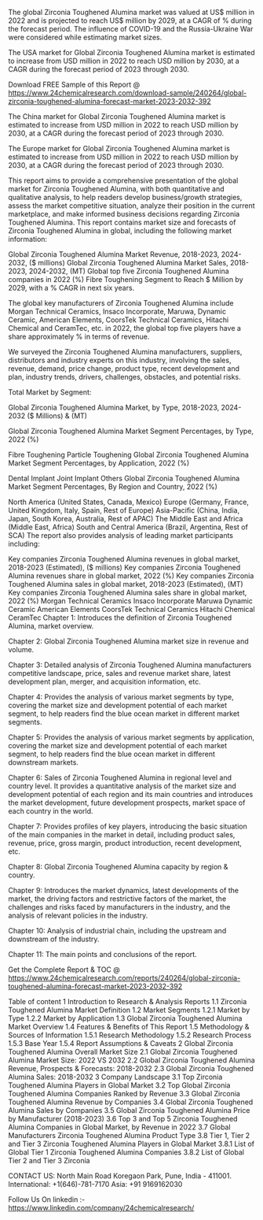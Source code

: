 The global Zirconia Toughened Alumina market was valued at US$ million in 2022 and is projected to reach US$ million by 2029, at a CAGR of % during the forecast period. The influence of COVID-19 and the Russia-Ukraine War were considered while estimating market sizes.

The USA market for Global Zirconia Toughened Alumina market is estimated to increase from USD million in 2022 to reach USD million by 2030, at a CAGR during the forecast period of 2023 through 2030.

Download FREE Sample of this Report @ https://www.24chemicalresearch.com/download-sample/240264/global-zirconia-toughened-alumina-forecast-market-2023-2032-392

The China market for Global Zirconia Toughened Alumina  market is estimated to increase from USD million in 2022 to reach USD million by 2030, at a CAGR during the forecast period of 2023 through 2030.

The Europe market for Global Zirconia Toughened Alumina  market is estimated to increase from USD million in 2022 to reach USD million by 2030, at a CAGR during the forecast period of 2023 through 2030.

This report aims to provide a comprehensive presentation of the global market for Zirconia Toughened Alumina, with both quantitative and qualitative analysis, to help readers develop business/growth strategies, assess the market competitive situation, analyze their position in the current marketplace, and make informed business decisions regarding Zirconia Toughened Alumina. This report contains market size and forecasts of Zirconia Toughened Alumina in global, including the following market information:

Global Zirconia Toughened Alumina Market Revenue, 2018-2023, 2024-2032, ($ millions)
Global Zirconia Toughened Alumina Market Sales, 2018-2023, 2024-2032, (MT)
Global top five Zirconia Toughened Alumina companies in 2022 (%)
Fibre Toughening Segment to Reach $ Million by 2029, with a % CAGR in next six years.

The global key manufacturers of Zirconia Toughened Alumina include Morgan Technical Ceramics, Insaco Incorporate, Maruwa, Dynamic Ceramic, American Elements, CoorsTek Technical Ceramics, Hitachi Chemical and CeramTec, etc. in 2022, the global top five players have a share approximately % in terms of revenue.

We surveyed the Zirconia Toughened Alumina manufacturers, suppliers, distributors and industry experts on this industry, involving the sales, revenue, demand, price change, product type, recent development and plan, industry trends, drivers, challenges, obstacles, and potential risks.

Total Market by Segment:

Global Zirconia Toughened Alumina Market, by Type, 2018-2023, 2024-2032 ($ Millions) & (MT)

Global Zirconia Toughened Alumina Market Segment Percentages, by Type, 2022 (%)

Fibre Toughening
Particle Toughening
Global Zirconia Toughened Alumina Market Segment Percentages, by Application, 2022 (%)

Dental Implant
Joint Implant
Others
Global Zirconia Toughened Alumina Market Segment Percentages, By Region and Country, 2022 (%)

North America (United States, Canada, Mexico)
Europe (Germany, France, United Kingdom, Italy, Spain, Rest of Europe)
Asia-Pacific (China, India, Japan, South Korea, Australia, Rest of APAC)
The Middle East and Africa (Middle East, Africa)
South and Central America (Brazil, Argentina, Rest of SCA)
The report also provides analysis of leading market participants including:

Key companies Zirconia Toughened Alumina revenues in global market, 2018-2023 (Estimated), ($ millions)
Key companies Zirconia Toughened Alumina revenues share in global market, 2022 (%)
Key companies Zirconia Toughened Alumina sales in global market, 2018-2023 (Estimated), (MT)
Key companies Zirconia Toughened Alumina sales share in global market, 2022 (%)
Morgan Technical Ceramics
Insaco Incorporate
Maruwa
Dynamic Ceramic
American Elements
CoorsTek Technical Ceramics
Hitachi Chemical
CeramTec
Chapter 1: Introduces the definition of Zirconia Toughened Alumina, market overview.

Chapter 2: Global Zirconia Toughened Alumina market size in revenue and volume.

Chapter 3: Detailed analysis of Zirconia Toughened Alumina manufacturers competitive landscape, price, sales and revenue market share, latest development plan, merger, and acquisition information, etc.

Chapter 4: Provides the analysis of various market segments by type, covering the market size and development potential of each market segment, to help readers find the blue ocean market in different market segments.

Chapter 5: Provides the analysis of various market segments by application, covering the market size and development potential of each market segment, to help readers find the blue ocean market in different downstream markets.

Chapter 6: Sales of Zirconia Toughened Alumina in regional level and country level. It provides a quantitative analysis of the market size and development potential of each region and its main countries and introduces the market development, future development prospects, market space of each country in the world.

Chapter 7: Provides profiles of key players, introducing the basic situation of the main companies in the market in detail, including product sales, revenue, price, gross margin, product introduction, recent development, etc.

Chapter 8: Global Zirconia Toughened Alumina capacity by region & country.

Chapter 9: Introduces the market dynamics, latest developments of the market, the driving factors and restrictive factors of the market, the challenges and risks faced by manufacturers in the industry, and the analysis of relevant policies in the industry.

Chapter 10: Analysis of industrial chain, including the upstream and downstream of the industry.

Chapter 11: The main points and conclusions of the report.

Get the Complete Report & TOC @ https://www.24chemicalresearch.com/reports/240264/global-zirconia-toughened-alumina-forecast-market-2023-2032-392

Table of content
1 Introduction to Research & Analysis Reports
1.1 Zirconia Toughened Alumina Market Definition
1.2 Market Segments
1.2.1 Market by Type
1.2.2 Market by Application
1.3 Global Zirconia Toughened Alumina Market Overview
1.4 Features & Benefits of This Report
1.5 Methodology & Sources of Information
1.5.1 Research Methodology
1.5.2 Research Process
1.5.3 Base Year
1.5.4 Report Assumptions & Caveats
2 Global Zirconia Toughened Alumina Overall Market Size
2.1 Global Zirconia Toughened Alumina Market Size: 2022 VS 2032
2.2 Global Zirconia Toughened Alumina Revenue, Prospects & Forecasts: 2018-2032
2.3 Global Zirconia Toughened Alumina Sales: 2018-2032
3 Company Landscape
3.1 Top Zirconia Toughened Alumina Players in Global Market
3.2 Top Global Zirconia Toughened Alumina Companies Ranked by Revenue
3.3 Global Zirconia Toughened Alumina Revenue by Companies
3.4 Global Zirconia Toughened Alumina Sales by Companies
3.5 Global Zirconia Toughened Alumina Price by Manufacturer (2018-2023)
3.6 Top 3 and Top 5 Zirconia Toughened Alumina Companies in Global Market, by Revenue in 2022
3.7 Global Manufacturers Zirconia Toughened Alumina Product Type
3.8 Tier 1, Tier 2 and Tier 3 Zirconia Toughened Alumina Players in Global Market
3.8.1 List of Global Tier 1 Zirconia Toughened Alumina Companies
3.8.2 List of Global Tier 2 and Tier 3 Zirconia

CONTACT US:
North Main Road Koregaon Park, Pune, India - 411001.
International: +1(646)-781-7170
Asia: +91 9169162030

Follow Us On linkedin :- https://www.linkedin.com/company/24chemicalresearch/
